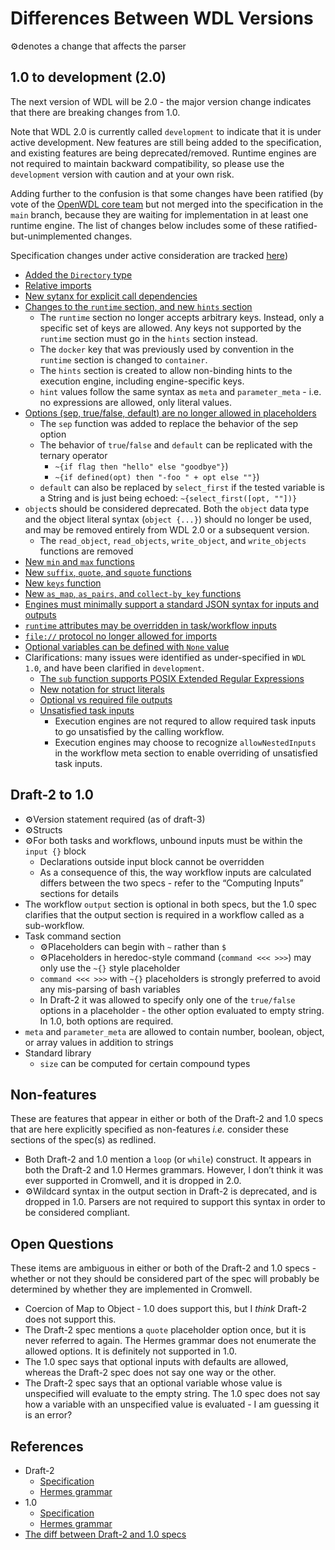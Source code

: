 # Differences Between WDL Versions 

⚙️denotes a change that affects the parser

## 1.0 to development (2.0)

The next version of WDL will be 2.0 - the major version change indicates that there are breaking changes from 1.0.

Note that WDL 2.0 is currently called `development` to indicate that it is under active development. New features are still being added to the specification, and existing features are being deprecated/removed. Runtime engines are not required to maintain backward compatibility, so please use the `development` version with caution and at your own risk.

Adding further to the confusion is that some changes have been ratified (by vote of the [OpenWDL core team](../../GOVERNANCE.md) but not merged into the specification in the `main` branch, because they are waiting for implementation in at least one runtime engine. The list of changes below includes some of these ratified-but-unimplemented changes.

Specification changes under active consideration are tracked [here](https://github.com/openwdl/wdl/discussions/411))

* [Added the `Directory` type](https://github.com/openwdl/wdl/pull/241)
* [Relative imports](https://github.com/openwdl/wdl/pull/220)
* [New sytanx for explicit call dependencies](https://github.com/openwdl/wdl/pull/162)
* [Changes to the `runtime` section, and new `hints` section](https://github.com/openwdl/wdl/pull/315)
    * The `runtime` section no longer accepts arbitrary keys. Instead, only a specific set of keys are allowed. Any keys not supported by the `runtime` section must go in the `hints` section instead.
    * The `docker` key that was previously used by convention in the `runtime` section is changed to `container`.
    * The `hints` section is created to allow non-binding hints to the execution engine, including engine-specific keys.
    * `hint` values follow the same syntax as `meta` and `parameter_meta` - i.e. no expressions are allowed, only literal values.
* [Options (sep, true/false, default) are no longer allowed in placeholders](https://github.com/openwdl/wdl/pull/366)
    * The `sep` function was added to replace the behavior of the sep option
    * The behavior of `true`/`false` and `default` can be replicated with the ternary operator
        * `~{if flag then "hello" else "goodbye"}`)
        * `~{if defined(opt) then "-foo " + opt else ""}`)
    * `default` can also be replaced by `select_first` if the tested variable is a String and is just being echoed: `~{select_first([opt, ""])}`
* `object`s should be considered deprecated. Both the `object` data type and the object literal syntax (`object {...}`) should no longer be used, and may be removed entirely from WDL 2.0 or a subsequent version.
    * The `read_object`, `read_objects`, `write_object`, and `write_objects` functions are removed
* [New `min` and `max` functions](https://github.com/openwdl/wdl/pull/304)
* [New `suffix`, `quote`, and `squote` functions](https://github.com/openwdl/wdl/pull/362/files)
* [New `keys` function](https://github.com/openwdl/wdl/pull/244)
* [New `as_map`, `as_pairs`, and `collect-by_key` functions](https://github.com/openwdl/wdl/pull/219)
* [Engines must minimally support a standard JSON syntax for inputs and outputs](https://github.com/openwdl/wdl/pull/357)
* [`runtime` attributes may be overridden in task/workflow inputs](https://github.com/openwdl/wdl/pull/313)
* [`file://` protocol no longer allowed for imports](https://github.com/openwdl/wdl/pull/349)
* [Optional variables can be defined with `None` value](https://github.com/openwdl/wdl/pull/263)
* Clarifications: many issues were identified as under-specified in `WDL 1.0`, and have been clarified in `development`.
    * [The `sub` function supports POSIX Extended Regular Expressions](https://github.com/openwdl/wdl/pull/243)
    * [New notation for struct literals](https://github.com/openwdl/wdl/pull/297)
    * [Optional vs required file outputs](https://github.com/openwdl/wdl/pull/310)
    * [Unsatisfied task inputs](https://github.com/openwdl/wdl/pull/359)
        * Execution engines are not requred to allow required task inputs to go unsatisfied by the calling workflow.
        * Execution engines may choose to recognize `allowNestedInputs` in the workflow meta section to enable overriding of unsatisfied task inputs.
    
## Draft-2 to 1.0

*   ⚙️Version statement required (as of draft-3)
*   ⚙️Structs
*   ⚙️For both tasks and workflows, unbound inputs must be within the `input {}` block
    *   Declarations outside input block cannot be overridden
    *   As a consequence of this, the way workflow inputs are calculated differs between the two specs - refer to the “Computing Inputs” sections for details
*   The workflow `output` section is optional in both specs, but the 1.0 spec clarifies that the output section is required in a workflow called as a sub-workflow.
*   Task command section
    *   ⚙️Placeholders can begin with `~` rather than `$`
    *   ⚙️Placeholders in heredoc-style command (`command <<< >>>`) may only use the `~{}` style placeholder
    *   `command <<< >>>` with `~{}` placeholders is strongly preferred to avoid any mis-parsing of bash variables
    *   In Draft-2 it was allowed to specify only one of the `true/false` options in a placeholder - the other option evaluated to empty string. In 1.0, both options are required.
*   `meta` and `parameter_meta` are allowed to contain number, boolean, object, or array values in addition to strings
*   Standard library
    *   `size` can be computed for certain compound types


## Non-features

These are features that appear in either or both of the Draft-2 and 1.0 specs that are here explicitly specified as non-features _i.e._ consider these sections of the spec(s) as redlined.

*   Both Draft-2 and 1.0 mention a `loop` (or `while`) construct. It appears in both the Draft-2 and 1.0 Hermes grammars. However, I don’t think it was ever supported in Cromwell, and it is dropped in 2.0.
*   ⚙️Wildcard syntax in the output section in Draft-2 is deprecated, and is dropped in 1.0. Parsers are not required to support this syntax in order to be considered compliant.

## Open Questions

These items are ambiguous in either or both of the Draft-2 and 1.0 specs - whether or not they should be considered part of the spec will probably be determined by whether they are implemented in Cromwell.

*   Coercion of Map to Object - 1.0 does support this, but I _think_ Draft-2 does not support this.
*   The Draft-2 spec mentions a `quote` placeholder option once, but it is never referred to again. The Hermes grammar does not enumerate the allowed options. It is definitely not supported in 1.0.
*   The 1.0 spec says that optional inputs with defaults are allowed, whereas the Draft-2 spec does not say one way or the other.
*   The Draft-2 spec says that an optional variable whose value is unspecified will evaluate to the empty string. The 1.0 spec does not say how a variable with an unspecified value is evaluated - I am guessing it is an error?

## References

*   Draft-2
    *   [Specification](https://github.com/openwdl/wdl/blob/main/versions/draft-2/SPEC.md#alternative-heredoc-syntax)
    *   [Hermes grammar](https://github.com/openwdl/wdl/blob/main/versions/draft-2/parsers/grammar.hgr)
*   1.0
    *   [Specification](https://github.com/openwdl/wdl/blob/main/versions/1.0/SPEC.md#command-section)
    *   [Hermes grammar](https://github.com/openwdl/wdl/blob/main/versions/1.0/parsers/hermes/grammar.hgr)
*   [The diff between Draft-2 and 1.0 specs](https://github.com/jdidion/wdl/commit/35b49a815858d45e6111899296ae4beb729fe13a?short_path=22feea2#diff-22feea2e46776b17b2da5ddc2717b767)
